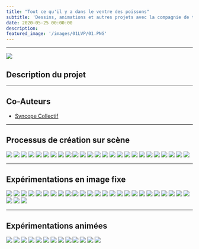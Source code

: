 ```yaml
---
title: "Tout ce qu'il y a dans le ventre des poissons"
subtitle: 'Dessins, animations et autres projets avec la compagnie de théâtre Syncope Collectif (2019/2020)'
date: 2020-05-25 00:00:00
description: 
featured_image: '/images/01LVP/01.PNG'
---
```


---

![](/images/01LVP/couverture.jpg)

## Description du projet


---

## Co-Auteurs
- [Syncope Collectif](https://www.facebook.com/SyncopeCollectif/)

---

## Processus de création sur scène
<div class="gallery" data-columns="5">
	<img src="/images/01LVP/galerie03/LVP(2).jpg">
	<img src="/images/01LVP/galerie03/LVP(3).jpg">
	<img src="/images/01LVP/galerie03/LVP(4).jpg">
	<img src="/images/01LVP/galerie03/LVP(5).jpg">
	<img src="/images/01LVP/galerie03/LVP(6).jpg">
	<img src="/images/01LVP/galerie03/LVP(7).jpg">
	<img src="/images/01LVP/galerie03/LVP(8).jpg">
	<img src="/images/01LVP/galerie03/LVP(9).jpg">
	<img src="/images/01LVP/galerie03/LVP(10).jpg">
	<img src="/images/01LVP/galerie03/LVP(11).jpg">
	<img src="/images/01LVP/galerie03/LVP(12).jpg">
	<img src="/images/01LVP/galerie03/LVP(13).jpg">
	<img src="/images/01LVP/galerie03/LVP(14).jpg">
	<img src="/images/01LVP/galerie03/LVP(15).jpg">
	<img src="/images/01LVP/galerie03/LVP(16).jpg">
	<img src="/images/01LVP/galerie03/LVP(17).jpg">
	<img src="/images/01LVP/galerie03/LVP(18).jpg">
	<img src="/images/01LVP/galerie03/LVP(19).jpg">
	<img src="/images/01LVP/galerie03/LVP(21).jpg">
	<img src="/images/01LVP/galerie03/LVP(22).jpg">
	<img src="/images/01LVP/galerie03/LVP(23).jpg">
	<img src="/images/01LVP/galerie03/LVP(24).jpg">
	<img src="/images/01LVP/galerie03/LVP(25).jpg">
	<img src="/images/01LVP/galerie03/LVP(26).jpg">
	<img src="/images/01LVP/galerie03/LVP(27).jpg">
</div>

---

## Expérimentations en image fixe

<div class="gallery" data-columns="5">
	<img src="/images/01LVP/galerie01/LVP(2).jpg">
	<img src="/images/01LVP/galerie01/LVP(3).jpg">
	<img src="/images/01LVP/galerie01/LVP(4).jpg">
	<img src="/images/01LVP/galerie01/LVP(5).jpg">
	<img src="/images/01LVP/galerie01/LVP(6).jpg">
	<img src="/images/01LVP/galerie01/LVP(7).jpg">
	<img src="/images/01LVP/galerie01/LVP(8).jpg">
	<img src="/images/01LVP/galerie01/LVP(9).jpg">
	<img src="/images/01LVP/galerie01/LVP(10).jpg">
	<img src="/images/01LVP/galerie01/LVP(11).jpg">
	<img src="/images/01LVP/galerie01/LVP(12).jpg">
	<img src="/images/01LVP/galerie01/LVP(13).jpg">
	<img src="/images/01LVP/galerie01/LVP(14).jpg">
	<img src="/images/01LVP/galerie01/LVP(15).jpg">
	<img src="/images/01LVP/galerie01/LVP(16).jpg">
	<img src="/images/01LVP/galerie01/LVP(17).jpg">
	<img src="/images/01LVP/galerie01/LVP(18).jpg">
	<img src="/images/01LVP/galerie01/LVP(19).jpg">
	<img src="/images/01LVP/galerie01/LVP(20).jpg">
	<img src="/images/01LVP/galerie01/LVP(21).jpg">
	<img src="/images/01LVP/galerie01/LVP(22).jpg">
	<img src="/images/01LVP/galerie01/LVP(23).jpg">
	<img src="/images/01LVP/galerie01/LVP(24).jpg">
	<img src="/images/01LVP/galerie01/LVP(25).jpg">
	<img src="/images/01LVP/galerie01/LVP(26).jpg">
	<img src="/images/01LVP/galerie01/LVP(27).jpg">
	<img src="/images/01LVP/galerie01/LVP(28).jpg">
	<img src="/images/01LVP/galerie01/LVP(29).jpg">
</div>

---

## Expérimentations animées

<div class="gallery" data-columns="6">
	<img src="/images/01LVP/galerie02/LVP01.gif">
	<img src="/images/01LVP/galerie02/LVP02.gif">
	<img src="/images/01LVP/galerie02/LVP03.gif">
	<img src="/images/01LVP/galerie02/LVP04.gif">
	<img src="/images/01LVP/galerie02/LVP06.gif">
	<img src="/images/01LVP/galerie02/LVP07.gif">
	<img src="/images/01LVP/galerie02/LVP08.gif">
	<img src="/images/01LVP/galerie02/LVP09.gif">
	<img src="/images/01LVP/galerie02/LVP10.gif">
	<img src="/images/01LVP/galerie02/LVP11.gif">
	<img src="/images/01LVP/galerie02/LVP12.gif">
	<img src="/images/01LVP/galerie02/LVP14.gif">
	<img src="/images/01LVP/galerie02/LVP15.gif">
</div>
